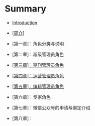 # Summary

* [Introduction](README.md)
* [\[简介\]](jian-4ecb5d.md)

* \[第一章\]：角色分类与说明

* \[第二章\]：超级管理员角色

* [\[第三章\]：期刊管理员角色](di-san-7ae05d-ff1a-qi-kan-guan-li-yuan-jiao-se.md)

* [\[第四章\]：运营管理员角色](di-si-7ae05d-ff1a-yun-ying-guan-li-yuan-jiao-se.md)

* [\[第五章\]：编辑管理员角色](di-wu-7ae05d-ff1a-bian-ji-guan-li-yuan-jiao-se.md)
* \[第六章\]：专家角色
* \[第七章\]：微信公众号的申请与绑定介绍
* \[第八章\]：



